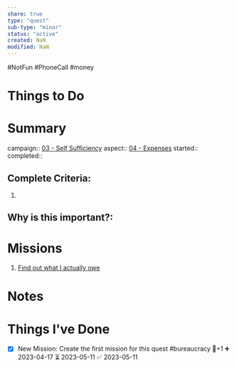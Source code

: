 ```yaml
---
share: true
type: "quest"
sub-type: "minor"
status: "active"
created: NaN 
modified: NaN
---
```

 
 #NotFun #PhoneCall #money 
# Things to Do

# Summary
campaign:: [03 - Self Sufficiency](03%20-%20Self%20Sufficiency.md)
aspect:: [04 - Expenses](04%20-%20Expenses.md)
started:: 
completed::
## Complete Criteria:
1. 

## Why is this important?:

# Missions
1. [Find out what I actually owe](./Find%20out%20what%20I%20actually%20owe.md)

# Notes

# Things I've Done
- [x] New Mission: Create the first mission for this quest #bureaucracy 🥄+1 ➕ 2023-04-17 ⏳ 2023-05-11 ✅ 2023-05-11